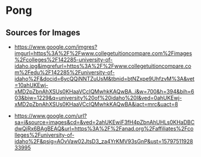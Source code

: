 # Pong
## Sources for Images
- https://www.google.com/imgres?imgurl=https%3A%2F%2Fwww.collegetuitioncompare.com%2Fimages%2Fcolleges%2F142285-university-of-idaho.jpg&imgrefurl=https%3A%2F%2Fwww.collegetuitioncompare.com%2Fedu%2F142285%2Funiversity-of-idaho%2F&docid=6ycQQiNNTZuUsM&tbnid=btNZxpe9UhfzvM%3A&vet=10ahUKEwj-xMD2pZbnAhXSUs0KHaaVCcIQMwhkKAQwBA..i&w=700&h=394&bih=603&biw=1229&q=university%20of%20idaho%20I&ved=0ahUKEwj-xMD2pZbnAhXSUs0KHaaVCcIQMwhkKAQwBA&iact=mrc&uact=8

- https://www.google.com/url?sa=i&source=images&cd=&ved=2ahUKEwiF3fH4pZbnAhUHLs0KHaDBCdwQjRx6BAgBEAQ&url=https%3A%2F%2Fanad.org%2Faffiliates%2Fcolleges%2Funiversity-of-idaho%2F&psig=AOvVaw02JtsD3_za4YrKMV93sGnP&ust=1579751192833995
